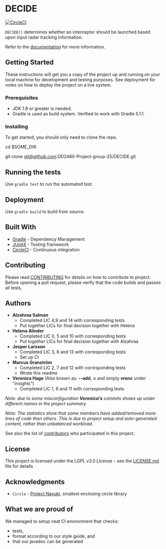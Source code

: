 # DECIDE
[![CircleCI](https://circleci.com/gh/DD2480-Project-group-25/DECIDE/tree/master.svg?style=svg)](https://circleci.com/gh/DD2480-Project-group-25/DECIDE/tree/master)

`DECIDE()` determines whether an interceptor should be launched based upon input radar tracking information.

Refer to the [documentation](https://372-167187406-gh.circle-artifacts.com/0/javadoc/package-summary.html) for more information.

## Getting Started

These instructions will get you a copy of the project up and running on your local machine for development and testing purposes. See deployment for notes on how to deploy the project on a live system.

### Prerequisites

* JDK 1.8 or greater is needed.
* Gradle is used as build system. Verified to work with Gradle 5.1.1.

### Installing

To get started, you should only need to clone the repo.

cd $SOME_DIR

git clone git@github.com:DD2480-Project-group-25/DECIDE.git

## Running the tests

Use `gradle test` to run the automated test.

## Deployment

Use `gradle build` to build from source.

## Built With

* [Gradle](https://gradle.org) - Dependency Management
* [JUnit4](https://junit.org/junit4/) - Testing framework
* [CircleCI](https://circleci.com) - Continuous integration

## Contributing

Please read [CONTRIBUTING](CONTRIBUTING.md) for details on how to
contribute to project. Before opening a pull request, please verify that the
code builds and passes all tests.

## Authors

* **Alzahraa Salman**
  * Completed LIC 4,9 and 14 with corresponding tests
  * Put together LICs for final decision together with Helena
* **Helena Alinder**
  * Completed LIC 0, 5 and 10 with corresponding tests
  * Put together LICs for final decision together with Alzahraa
* **Jesper Larsson**
    * Completed LIC 3, 8 and 13 with corresponding tests
    * Set up CI
* **Marcus Granström**
  * Completed LIC 2, 7 and 12 with corresponding tests
  * Wrote this readme
* **Veronica Hage** (Also known as: **--add**, **=** and simply **vronc** under "insights")
  * Completed LIC 1, 6 and 11 with corresponding tests
 
 *Note: due to some misconfiguration **Veronica's** commits shows up under different names in the project summary.*
 
 *Note: The statistics show that some members have added/removed more lines of code than others. This is due to project setup
 and auto-generated content, rather than unbalanced workload.*

See also the list of [contributors](https://github.com/DD2480-Project-group-25/DECIDE/contributors) who participated in this project.

## License

This project is licensed under the LGPL v3.0 License - see the [LICENSE.md](LICENSE.md) file for details

## Acknowledgments
* `Circle` - [Project Nayuki](https://www.nayuki.io/page/smallest-enclosing-circle), smallest enclosing circle library

## What we are proud of
We managed to setup neat CI environment that checks:
 * tests,
 * format according to our style guide, and
 * that our javadoc can be generated

